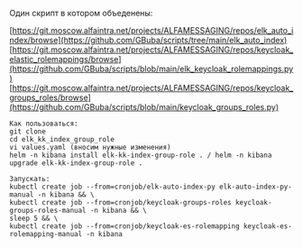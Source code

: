 Один скрипт в котором объеденены:

[https://git.moscow.alfaintra.net/projects/ALFAMESSAGING/repos/elk_auto_index/browse](https://github.com/GBuba/scripts/tree/main/elk_auto_index)
[https://git.moscow.alfaintra.net/projects/ALFAMESSAGING/repos/keycloak_elastic_rolemappings/browse](https://github.com/GBuba/scripts/blob/main/elk_keycloak_rolemappings.py)
[https://git.moscow.alfaintra.net/projects/ALFAMESSAGING/repos/keycloak_groups_roles/browse](https://github.com/GBuba/scripts/blob/main/keycloak_groups_roles.py)


    Как пользоваться:
    git clone 
    cd elk_kk_index_group_role
    vi values.yaml (вносим нужные изменения)
    helm -n kibana install elk-kk-index-group-role . / helm -n kibana upgrade elk-kk-index-group-role .
    
    Запускать:
    kubectl create job --from=cronjob/elk-auto-index-py elk-auto-index-py-manual -n kibana && \
    kubectl create job --from=cronjob/keycloak-groups-roles keycloak-groups-roles-manual -n kibana && \
    sleep 5 && \
    kubectl create job --from=cronjob/keycloak-es-rolemapping keycloak-es-rolemapping-manual -n kibana
